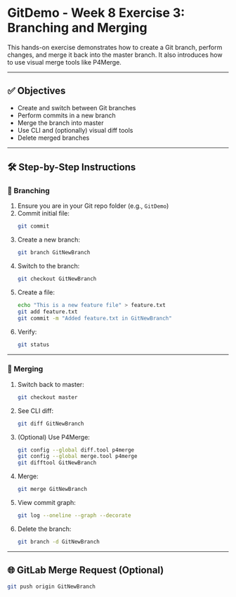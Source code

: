 # GitDemo - Week 8 Exercise 3: Branching and Merging

This hands-on exercise demonstrates how to create a Git branch, perform changes, and merge it back into the master branch. It also introduces how to use visual merge tools like P4Merge.

---

## ✅ Objectives
- Create and switch between Git branches
- Perform commits in a new branch
- Merge the branch into master
- Use CLI and (optionally) visual diff tools
- Delete merged branches

---

## 🛠️ Step-by-Step Instructions

### 🔁 Branching

1. Ensure you are in your Git repo folder (e.g., `GitDemo`)
2. Commit initial file:
    ```bash
    git commit
    ```
3. Create a new branch:
    ```bash
    git branch GitNewBranch
    ```
4. Switch to the branch:
    ```bash
    git checkout GitNewBranch
    ```
5. Create a file:
    ```bash
    echo "This is a new feature file" > feature.txt
    git add feature.txt
    git commit -m "Added feature.txt in GitNewBranch"
    ```
6. Verify:
    ```bash
    git status
    ```

---

### 🔄 Merging

1. Switch back to master:
    ```bash
    git checkout master
    ```

2. See CLI diff:
    ```bash
    git diff GitNewBranch
    ```

3. (Optional) Use P4Merge:
    ```bash
    git config --global diff.tool p4merge
    git config --global merge.tool p4merge
    git difftool GitNewBranch
    ```

4. Merge:
    ```bash
    git merge GitNewBranch
    ```

5. View commit graph:
    ```bash
    git log --oneline --graph --decorate
    ```

6. Delete the branch:
    ```bash
    git branch -d GitNewBranch
    ```

---

## 🌐 GitLab Merge Request (Optional)

```bash
git push origin GitNewBranch
